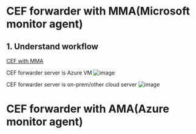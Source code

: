 # CEF forwarder with MMA(Microsoft monitor agent)
## 1. Understand workflow 
[CEF with MMA](https://learn.microsoft.com/en-us/azure/sentinel/connect-common-event-format)

CEF forwarder server is Azure VM 
![image](https://user-images.githubusercontent.com/96930989/211131290-975809f8-ddee-4d8e-ad71-a29740ccba16.png)

CEF forwarder server is on-prem/other cloud server
![image](https://user-images.githubusercontent.com/96930989/211131297-610608d1-038e-4f95-9b31-3c3621f2e2c2.png)



# CEF forwarder with AMA(Azure monitor agent)

